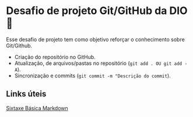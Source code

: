 # Desafio de projeto Git/GitHub da DIO 📃
Esse desafio de projeto tem como objetivo reforçar o conhecimento sobre Git/Github.

- Criação do repositório no GitHub.
- Atualização, de arquivos/pastas no repositório (`git add . OU git add -A`).
- Sincronização e commits (`git commit -m "Descrição do commit`).

## Links úteis
[Sixtaxe Básica Markdown](https://www.markdownguide.org/basic-syntax/)
